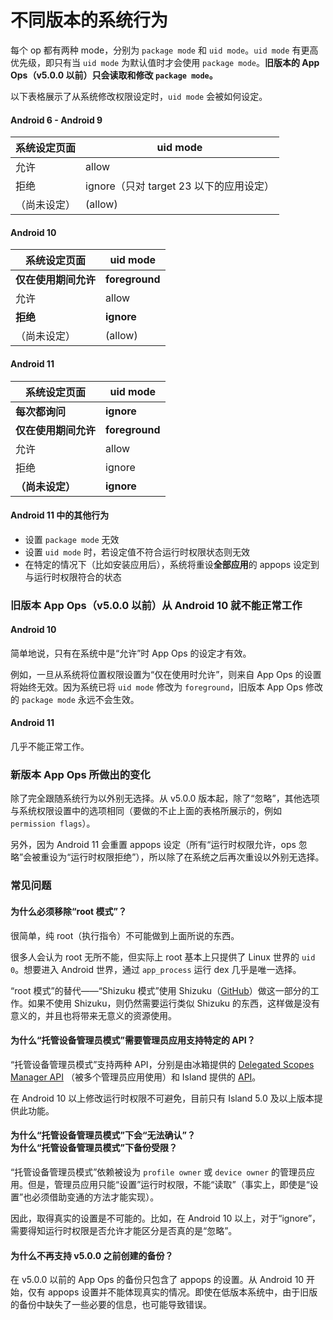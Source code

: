 # 不同版本的系统行为

每个 op 都有两种 mode，分别为 `package mode` 和 `uid mode`。`uid mode` 有更高优先级，即只有当 `uid mode` 为默认值时才会使用 `package mode`。**旧版本的 App Ops（v5.0.0 以前）只会读取和修改 `package mode`。**

以下表格展示了从系统修改权限设定时，`uid mode` 会被如何设定。

#### Android 6 - Android 9
| 系统设定页面 | uid mode                                |
|--------------|-----------------------------------------|
| 允许         | allow                                   |
| 拒绝         | ignore（只对 target 23 以下的应用设定） |
| （尚未设定） | (allow)                                 |

#### Android 10

| 系统设定页面         | uid mode       |
|----------------------|----------------|
| **仅在使用期间允许** | **foreground** |
| 允许                 | allow          |
| **拒绝**             | **ignore**     |
| （尚未设定）         | (allow)        |

#### Android 11

| 系统设定页面         | uid mode       |
|----------------------|----------------|
| **每次都询问**       | **ignore**     |
| **仅在使用期间允许** | **foreground** |
| 允许                 | allow          |
| 拒绝                 | ignore         |
| **（尚未设定）**     | **ignore**     |

#### Android 11 中的其他行为

* 设置 `package mode` 无效
* 设置 `uid mode` 时，若设定值不符合运行时权限状态则无效
* 在特定的情况下（比如安装应用后），系统将重设**全部应用**的 appops 设定到与运行时权限符合的状态

### 旧版本 App Ops（v5.0.0 以前）从 Android 10 就不能正常工作

#### Android 10

简单地说，只有在系统中是“允许”时 App Ops 的设定才有效。

例如，一旦从系统将位置权限设置为“仅在使用时允许”，则来自 App Ops 的设置将始终无效。因为系统已将 `uid mode` 修改为 `foreground`，旧版本 App Ops 修改的 `package mode` 永远不会生效。

#### Android 11

几乎不能正常工作。

### 新版本 App Ops 所做出的变化

除了完全跟随系统行为以外别无选择。从 v5.0.0 版本起，除了“忽略”，其他选项与系统权限设置中的选项相同（要做的不止上面的表格所展示的，例如 `permission flags`）。

另外，因为 Android 11 会重置 appops 设定（所有“运行时权限允许，ops 忽略”会被重设为“运行时权限拒绝”），所以除了在系统之后再次重设以外别无选择。

### 常见问题

#### 为什么必须移除“root 模式”？

很简单，纯 root（执行指令）不可能做到上面所说的东西。

很多人会认为 root 无所不能，但实际上 root 基本上只提供了 Linux 世界的 `uid 0`。想要进入 Android 世界，通过 `app_process` 运行 dex 几乎是唯一选择。

“root 模式”的替代——“Shizuku 模式”使用 Shizuku（[GitHub](https://github.com/RikkaApps/Shizuku)）做这一部分的工作。如果不使用 Shizuku，则仍然需要运行类似 Shizuku 的东西，这样做是没有意义的，并且也将带来无意义的资源使用。

#### 为什么“托管设备管理员模式”需要管理员应用支持特定的 API？

“托管设备管理员模式”支持两种 API，分别是由冰箱提供的 [Delegated Scopes Manager API](https://github.com/heruoxin/Delegated-Scopes-Manager) （被多个管理员应用使用）和 Island 提供的 [API](https://island.oasisfeng.com/api)。

在 Android 10 以上修改运行时权限不可避免，目前只有 Island 5.0 及以上版本提供此功能。

#### 为什么“托管设备管理员模式”下会“无法确认”？<br>为什么“托管设备管理员模式”下备份受限？

“托管设备管理员模式”依赖被设为 `profile owner` 或 `device owner` 的管理员应用。但是，管理员应用只能“设置”运行时权限，不能“读取”（事实上，即使是“设置”也必须借助变通的方法才能实现）。

因此，取得真实的设置是不可能的。比如，在 Android 10 以上，对于“ignore”，需要得知运行时权限是否允许才能区分是否真的是“忽略”。

#### 为什么不再支持 v5.0.0 之前创建的备份？

在 v5.0.0 以前的 App Ops 的备份只包含了 appops 的设置。从 Android 10 开始，仅有 appops 设置并不能体现真实的情况。即使在低版本系统中，由于旧版的备份中缺失了一些必要的信息，也可能导致错误。